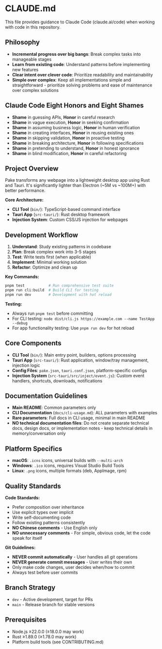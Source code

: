 # CLAUDE.md

This file provides guidance to Claude Code (claude.ai/code) when working with code in this repository.

## Philosophy

- **Incremental progress over big bangs**: Break complex tasks into manageable stages
- **Learn from existing code**: Understand patterns before implementing new features
- **Clear intent over clever code**: Prioritize readability and maintainability
- **Simple over complex**: Keep all implementations simple and straightforward - prioritize solving problems and ease of maintenance over complex solutions

## Claude Code Eight Honors and Eight Shames

- **Shame** in guessing APIs, **Honor** in careful research
- **Shame** in vague execution, **Honor** in seeking confirmation
- **Shame** in assuming business logic, **Honor** in human verification
- **Shame** in creating interfaces, **Honor** in reusing existing ones
- **Shame** in skipping validation, **Honor** in proactive testing
- **Shame** in breaking architecture, **Honor** in following specifications
- **Shame** in pretending to understand, **Honor** in honest ignorance
- **Shame** in blind modification, **Honor** in careful refactoring

## Project Overview

Pake transforms any webpage into a lightweight desktop app using Rust and Tauri. It's significantly lighter than Electron (~5M vs ~100M+) with better performance.

**Core Architecture:**

- **CLI Tool** (`bin/`): TypeScript-based command interface
- **Tauri App** (`src-tauri/`): Rust desktop framework
- **Injection System**: Custom CSS/JS injection for webpages

## Development Workflow

1. **Understand**: Study existing patterns in codebase
2. **Plan**: Break complex work into 3-5 stages
3. **Test**: Write tests first (when applicable)
4. **Implement**: Minimal working solution
5. **Refactor**: Optimize and clean up

**Key Commands:**

```bash
pnpm test           # Run comprehensive test suite
pnpm run cli:build  # Build CLI for testing
pnpm run dev        # Development with hot reload
```

**Testing:**

- Always run `pnpm test` before committing
- For CLI testing: `node dist/cli.js https://example.com --name TestApp --debug`
- For app functionality testing: Use `pnpm run dev` for hot reload

## Core Components

- **CLI Tool** (`bin/`): Main entry point, builders, options processing
- **Tauri App** (`src-tauri/`): Rust application, window/tray management, injection logic
- **Config Files**: `pake.json`, `tauri.conf.json`, platform-specific configs
- **Injection System** (`src-tauri/src/inject/event.js`): Custom event handlers, shortcuts, downloads, notifications

## Documentation Guidelines

- **Main README**: Common parameters only
- **CLI Documentation** (`docs/cli-usage.md`): ALL parameters with examples
- **Rare parameters**: Full docs in CLI usage, minimal in main README
- **NO technical documentation files**: Do not create separate technical docs, design docs, or implementation notes - keep technical details in memory/conversation only

## Platform Specifics

- **macOS**: `.icns` icons, universal builds with `--multi-arch`
- **Windows**: `.ico` icons, requires Visual Studio Build Tools
- **Linux**: `.png` icons, multiple formats (deb, AppImage, rpm)

## Quality Standards

**Code Standards:**

- Prefer composition over inheritance
- Use explicit types over implicit
- Write self-documenting code
- Follow existing patterns consistently
- **NO Chinese comments** - Use English only
- **NO unnecessary comments** - For simple, obvious code, let the code speak for itself

**Git Guidelines:**

- **NEVER commit automatically** - User handles all git operations
- **NEVER generate commit messages** - User writes their own
- Only make code changes, user decides when/how to commit
- Always test before user commits

## Branch Strategy

- `dev` - Active development, target for PRs
- `main` - Release branch for stable versions

## Prerequisites

- Node.js ≥22.0.0 (≥18.0.0 may work)
- Rust ≥1.89.0 (≥1.78.0 may work)
- Platform build tools (see CONTRIBUTING.md)
